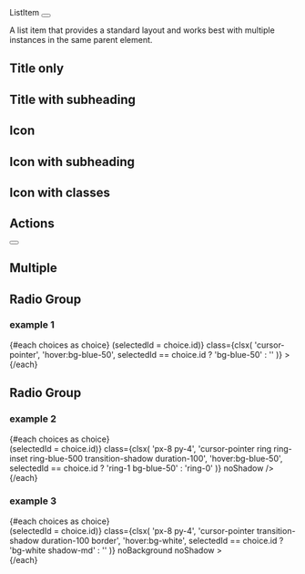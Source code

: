 <script lang="ts">
	import clsx from 'clsx';
	import { mdiAccount, mdiFileDocumentEditOutline, mdiChevronRight } from '@mdi/js';

	import Button from '$lib/components/Button.svelte';
	import Checkbox from '$lib/components/Checkbox.svelte';
	import Icon from '$lib/components/Icon.svelte';
	import ListItem from '$lib/components/ListItem.svelte';
	import Preview from '$lib/components/Preview.svelte';
	import Radio from '$lib/components/Radio.svelte';
	import Tooltip from '$lib/components/Tooltip.svelte';

	let selectedId = 1;
	const choices = [
		{ id: 1, name: 'Allow all actions', description: 'Any action can be used, regardless of who authored it or where it is defined.' },
		{ id: 2, name: 'Disable actions', description: 'The Actions tab is hidden and no workflows can run.' },
		{ id: 3, name: 'Allow local actions only', description: 'Only actions defined in a repository within techniq can be used.' },
		{ id: 4, name: 'Allow select actions', description: 'Only actions that match specified criteria, plus actions defined in a repository within techniq, can be used.' },
	]
</script>

<div class="flex items-center gap-2">
	<span class="text-2xl font-bold">ListItem</span>
	<Tooltip title="Edit this page">
		<Button class="text-black/50" icon={mdiFileDocumentEditOutline} href="https://github.com/techniq/svelte-ux/blob/master/src/routes/docs/components/ListItem.md" target="_blank" />
	</Tooltip>
</div>

A list item that provides a standard layout and works best with multiple instances in the same parent element.

## Title only

<Preview>
	<ListItem title="Title" />
</Preview>

## Title with subheading

<Preview>
	<ListItem title="Title" subheading="Subheading" />
</Preview>

## Icon

<Preview>
	<ListItem title="Title" icon={mdiAccount} />
</Preview>

## Icon with subheading

<Preview>
	<ListItem title="Title" subheading="Subheading" icon={mdiAccount} />
</Preview>

## Icon with classes

<Preview>
  <ListItem
    title="Title"
    subheading="Subheading"
    icon={mdiAccount}
    avatar={{ class: 'bg-gray-400 text-white/90' }}
  />
</Preview>

## Actions

<Preview>
  <ListItem title="Title">
    <div slot="actions">
      <Button icon={mdiChevronRight} class="p-2 text-black/50" />
    </div>
  </ListItem>
</Preview>

## Multiple

<Preview>
	<ListItem title="Title" />
	<ListItem title="Title" />
	<ListItem title="Title" />
	<ListItem title="Title" />
</Preview>

## Radio Group

### example 1

<Preview>
	<div class="rounded border">
		{#each choices as choice}
			<ListItem
				title={choice.name}
				subheading={choice.description}
				on:click={() => (selectedId = choice.id)}
				class={clsx(
					'cursor-pointer',
					'hover:bg-blue-50',
					selectedId == choice.id ? 'bg-blue-50' : ''
				)}
			>
				<div slot="avatar" class="contents">
					<Radio checked={selectedId === choice.id} />
				</div>
			</ListItem>
		{/each}
	</div>
</Preview>

## Radio Group

### example 2

<Preview>
	<div class="grid gap-4">
		{#each choices as choice}
			<div class="elevation-1 rounded">
				<ListItem
					title={choice.name}
					subheading={choice.description}
					on:click={() => (selectedId = choice.id)}
					class={clsx(
						'px-8 py-4',
						'cursor-pointer ring ring-inset ring-blue-500 transition-shadow duration-100',
						'hover:bg-blue-50',
						selectedId == choice.id ? 'ring-1 bg-blue-50' : 'ring-0'
					)}
					noShadow
				/>
			</div>
		{/each}
	</div>
</Preview>

### example 3

<Preview>
	<div class="grid gap-4 bg-gray-100 p-4">
		{#each choices as choice}
			<div>
				<ListItem
					title={choice.name}
					subheading={choice.description}
					on:click={() => (selectedId = choice.id)}
					class={clsx(
						'px-8 py-4',
						'cursor-pointer transition-shadow duration-100 border',
						'hover:bg-white',
						selectedId == choice.id ? 'bg-white shadow-md' : ''
					)}
					noBackground
					noShadow
				>
					<div slot="actions">
						<Checkbox circle dense checked={selectedId == choice.id} />
					</div>
				</ListItem>
			</div>
		{/each}
	</div>
</Preview>
